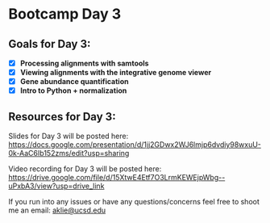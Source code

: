 # Bootcamp Day 3

## Goals for Day 3:
- [X] **Processing alignments with samtools**
- [X] **Viewing alignments with the integrative genome viewer**
- [X] **Gene abundance quantification**
- [X] **Intro to Python + normalization**

## Resources for Day 3:

Slides for Day 3 will be posted here: https://docs.google.com/presentation/d/1jj2GDwx2WJ6lmjp6dvdiy98wxuU-0k-AaC6Ib152zms/edit?usp=sharing

Video recording for Day 3 will be posted here: https://drive.google.com/file/d/15XtwE4Etf7O3LrmKEWEjpWbg--uPxbA3/view?usp=drive_link

If you run into any issues or have any questions/concerns feel free to shoot me an email: aklie@ucsd.edu
